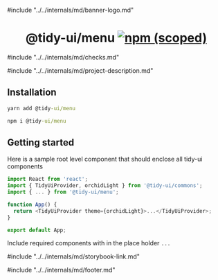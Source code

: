 #include "../../internals/md/banner-logo.md"

<h1 align="center">
  @tidy-ui/menu
  <a href="https://www.npmjs.com/package/@tidy-ui/menu">
    <img alt="npm (scoped)" src="https://img.shields.io/npm/v/@tidy-ui/menu" />
  </a>
</h1>
#include "../../internals/md/checks.md"

#include "../../internals/md/project-description.md"

## Installation

```cmd
yarn add @tidy-ui/menu
```

```cmd
npm i @tidy-ui/menu
```

## Getting started

Here is a sample root level component that should enclose all tidy-ui components

```typescript
import React from 'react';
import { TidyUiProvider, orchidLight } from '@tidy-ui/commons';
import { ... } from '@tidy-ui/menu';

function App() {
  return <TidyUiProvider theme={orchidLight}>...</TidyUiProvider>;
}

export default App;
```

Include required components with in the place holder `...`

#include "../../internals/md/storybook-link.md"

#include "../../internals/md/footer.md"
